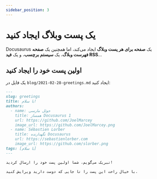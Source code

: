 ```yaml
---
sidebar_position: 3
---
```


# یک پست وبلاگ ایجاد کنید

Docusaurus یک **صفحه برای هر پست وبلاگ** ایجاد می‌کند، اما همچنین یک **صفحه فهرست وبلاگ**، یک **سیستم برچسب**، و یک **فید RSS**...

## اولین پست خود را ایجاد کنید

یک فایل در `blog/2021-02-28-greetings.md` ایجاد کنید:

```md title="blog/2021-02-28-greetings.md"
---
slug: greetings
title: با سلام!
authors:
  - name: جوئل مارسی
    title: همساز Docusaurus 1
    url: https://github.com/JoelMarcey
    image_url: https://github.com/JoelMarcey.png
  - name: Sébastien Lorber
    title: نگهدارنده Docusaurus
    url: https://sebastienlorber.com
    image_url: https://github.com/slorber.png
tags: [با سلام]
---

تبریک می‌گویم، شما اولین پست خود را ارسال کردید!

با خیال راحت این پست را تا جایی که دوست دارید ویرایش کنید.
